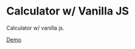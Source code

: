 # Calculator w/ Vanilla JS
Calculator w/ vanilla js.  

[Demo](https://andrewatts85.github.io/calculator-vanilla-js/)
